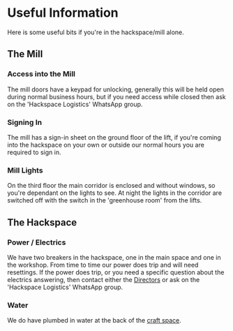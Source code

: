 # Useful Information

Here is some useful bits if you're in the hackspace/mill alone.

## The Mill

### Access into the Mill

The mill doors have a keypad for unlocking, generally this will be held open during normal business hours, but if you need access while closed then ask on the 'Hackspace Logistics' WhatsApp group.

### Signing In

The mill has a sign-in sheet on the ground floor of the lift, if you're coming into the hackspace on your own or outside our normal hours you are required to sign in.

### Mill Lights

On the third floor the main corridor is enclosed and without windows, so you're dependant on the lights to see. At night the lights in the corridor are switched off with the switch in the 'greenhouse room' from the lifts. 

## The Hackspace

### Power / Electrics

We have two breakers in the hackspace, one in the main space and one in the workshop. From time to time our power does trip and will need resettings. If the power does trip, or you need a specific question about the electrics answering, then contact either the [Directors](../membership/useful_contacts.md#directors) or ask on the 'Hackspace Logistics' WhatsApp group.

### Water

We do have plumbed in water at the back of the [craft space](crafts_space.md). 